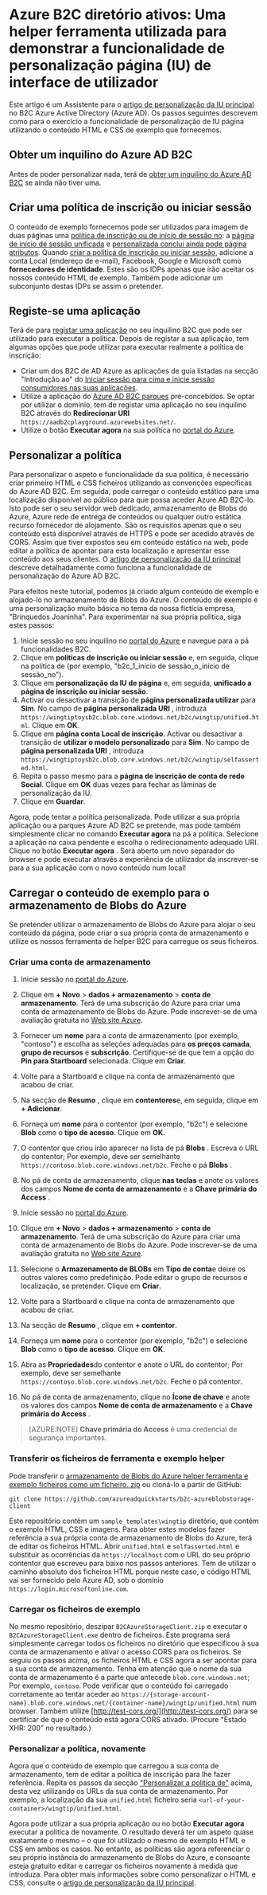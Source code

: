 <properties
    pageTitle="Azure Active B2C de diretório: Ferramenta de auxiliar de personalização página IU | Microsoft Azure"
    description="Uma ferramenta de helper utilizada para demonstrar a funcionalidade de personalização de IU de página no Azure Active Directory B2C"
    services="active-directory-b2c"
    documentationCenter=""
    authors="swkrish"
    manager="mbaldwin"
    editor="bryanla"/>

<tags
    ms.service="active-directory-b2c"
    ms.workload="identity"
    ms.tgt_pltfrm="na"
    ms.devlang="na"
    ms.topic="article"
    ms.date="07/22/2016"
    ms.author="swkrish"/>

# <a name="azure-active-directory-b2c-a-helper-tool-used-to-demonstrate-the-page-user-interface-ui-customization-feature"></a>Azure B2C diretório ativos: Uma helper ferramenta utilizada para demonstrar a funcionalidade de personalização página (IU) de interface de utilizador

Este artigo é um Assistente para o [artigo de personalização da IU principal](active-directory-b2c-reference-ui-customization.md) no B2C Azure Active Directory (Azure AD). Os passos seguintes descrevem como para o exercício a funcionalidade de personalização de IU página utilizando o conteúdo HTML e CSS de exemplo que fornecemos.

## <a name="get-an-azure-ad-b2c-tenant"></a>Obter um inquilino do Azure AD B2C

Antes de poder personalizar nada, terá de [obter um inquilino do Azure AD B2C](active-directory-b2c-get-started.md) se ainda não tiver uma.

## <a name="create-a-sign-up-or-sign-in-policy"></a>Criar uma política de inscrição ou iniciar sessão

O conteúdo de exemplo fornecemos pode ser utilizados para imagem de duas páginas uma [política de inscrição ou de início de sessão no](active-directory-b2c-reference-policies.md): a [página de início de sessão unificada](active-directory-b2c-reference-ui-customization.md) e [personalizada conclui ainda pode página atributos](active-directory-b2c-reference-ui-customization.md). Quando [criar a política de inscrição ou iniciar sessão](active-directory-b2c-reference-policies.md#create-a-sign-up-or-sign-in-policy), adicione a conta Local (endereço de e-mail), Facebook, Google e Microsoft como **fornecedores de identidade**. Estes são os IDPs apenas que irão aceitar os nossos conteúdo HTML de exemplo.  Também pode adicionar um subconjunto destas IDPs se assim o pretender.

## <a name="register-an-application"></a>Registe-se uma aplicação

Terá de para [registar uma aplicação](active-directory-b2c-app-registration.md) no seu inquilino B2C que pode ser utilizado para executar a política. Depois de registar a sua aplicação, tem algumas opções que pode utilizar para executar realmente a política de inscrição:

- Criar um dos B2C de AD Azure as aplicações de guia listadas na secção "Introdução ao" do [Iniciar sessão para cima e inicie sessão consumidores nas suas aplicações](active-directory-b2c-overview.md#getting-started).
- Utilize a aplicação do [Azure AD B2C parques](https://aadb2cplayground.azurewebsites.net) pré-concebidos. Se optar por utilizar o domínio, tem de registar uma aplicação no seu inquilino B2C através do **Redirecionar URI** `https://aadb2cplayground.azurewebsites.net/`.
- Utilize o botão **Executar agora** na sua política no [portal do Azure](https://portal.azure.com/).

## <a name="customize-your-policy"></a>Personalizar a política

Para personalizar o aspeto e funcionalidade da sua política, é necessário criar primeiro HTML e CSS ficheiros utilizando as convenções específicas do Azure AD B2C. Em seguida, pode carregar o conteúdo estático para uma localização disponível ao público para que possa aceder Azure AD B2C-lo. Isto pode ser o seu servidor web dedicado, armazenamento de Blobs do Azure, Azure rede de entrega de conteúdos ou qualquer outro estática recurso fornecedor de alojamento. São os requisitos apenas que o seu conteúdo está disponível através de HTTPS e pode ser acedido através de CORS. Assim que tiver expostos seu em conteúdo estático na web, pode editar a política de apontar para esta localização e apresentar esse conteúdo aos seus clientes. O [artigo de personalização da IU principal](active-directory-b2c-reference-ui-customization.md) descreve detalhadamente como funciona a funcionalidade de personalização do Azure AD B2C.

Para efeitos neste tutorial, podemos já criado algum conteúdo de exemplo e alojado-lo no armazenamento de Blobs do Azure. O conteúdo de exemplo é uma personalização muito básica no tema da nossa fictícia empresa, "Brinquedos Joaninha". Para experimentar na sua própria política, siga estes passos:

1. Inicie sessão no seu inquilino no [portal do Azure](https://portal.azure.com/) e navegue para a pá funcionalidades B2C.
2. Clique em **políticas de inscrição ou iniciar sessão** e, em seguida, clique na política de (por exemplo, "b2c\_1\_início de sessão\_o\_início de sessão\_no").
3. Clique em **personalização da IU de página** e, em seguida, **unificado a página de inscrição ou iniciar sessão**.
4. Activar ou desactivar a transição de **página personalizada utilizar** para **Sim**. No campo de **página personalizada URI** , introduza `https://wingtiptoysb2c.blob.core.windows.net/b2c/wingtip/unified.html`. Clique em **OK**.
5. Clique em **página conta Local de inscrição**. Activar ou desactivar a transição de **utilizar o modelo personalizado** para **Sim**. No campo de **página personalizada URI** , introduza `https://wingtiptoysb2c.blob.core.windows.net/b2c/wingtip/selfasserted.html`.
5. Repita o passo mesmo para a **página de inscrição de conta de rede Social**.
 Clique em **OK** duas vezes para fechar as lâminas de personalização da IU.
6. Clique em **Guardar**.

Agora, pode tentar a política personalizada. Pode utilizar a sua própria aplicação ou a parques Azure AD B2C se pretende, mas pode também simplesmente clicar no comando **Executar agora** na pá a política. Selecione a aplicação na caixa pendente e escolha o redirecionamento adequado URI. Clique no botão **Executar agora** . Será aberto um novo separador do browser e pode executar através a experiência de utilizador da inscrever-se para a sua aplicação com o novo conteúdo num local!

## <a name="upload-the-sample-content-to-azure-blob-storage"></a>Carregar o conteúdo de exemplo para o armazenamento de Blobs do Azure

Se pretender utilizar o armazenamento de Blobs do Azure para alojar o seu conteúdo da página, pode criar a sua própria conta de armazenamento e utilize os nossos ferramenta de helper B2C para carregue os seus ficheiros.

### <a name="create-a-storage-account"></a>Criar uma conta de armazenamento

1. Inicie sessão no [portal do Azure](https://portal.azure.com/).
2. Clique em **+ Novo** > **dados + armazenamento** > **conta de armazenamento**. Terá de uma subscrição do Azure para criar uma conta de armazenamento de Blobs do Azure. Pode inscrever-se de uma avaliação gratuita no [Web site Azure](https://azure.microsoft.com/pricing/free-trial/).
3. Fornecer um **nome** para a conta de armazenamento (por exemplo, "contoso") e escolha as seleções adequadas para **os preços camada**, **grupo de recursos** e **subscrição**. Certifique-se de que tem a opção do **Pin para Startboard** selecionada. Clique em **Criar**.
4. Volte para a Startboard e clique na conta de armazenamento que acabou de criar.
5. Na secção de **Resumo** , clique em **contentores**e, em seguida, clique em **+ Adicionar**.
6. Forneça um **nome** para o contentor (por exemplo, "b2c") e selecione **Blob** como o **tipo de acesso**. Clique em **OK**.
7. O contentor que criou irão aparecer na lista de pá **Blobs** . Escreva o URL do contentor; Por exemplo, deve ser semelhante `https://contoso.blob.core.windows.net/b2c`. Feche o pá **Blobs** .
8. No pá de conta de armazenamento, clique **nas teclas** e anote os valores dos campos **Nome de conta de armazenamento** e a **Chave primária do Access** .

1. Inicie sessão no [portal do Azure](https://portal.azure.com/).
2. Clique em **+ Novo** > **dados + armazenamento** > **conta de armazenamento**. Terá de uma subscrição do Azure para criar uma conta de armazenamento de Blobs do Azure. Pode inscrever-se de uma avaliação gratuita no [Web site Azure](https://azure.microsoft.com/pricing/free-trial/).
3. Selecione o **Armazenamento de BLOBs** em **Tipo de conta**e deixe os outros valores como predefinição.  Pode editar o grupo de recursos e localização, se pretender.  Clique em **Criar**.
4. Volte para a Startboard e clique na conta de armazenamento que acabou de criar.
5. Na secção de **Resumo** , clique em **+ contentor**.
6. Forneça um **nome** para o contentor (por exemplo, "b2c") e selecione **Blob** como o **tipo de acesso**. Clique em **OK**.
7. Abra as **Propriedades**do contentor e anote o URL do contentor; Por exemplo, deve ser semelhante `https://contoso.blob.core.windows.net/b2c`. Feche o pá contentor.
8. No pá de conta de armazenamento, clique no **Ícone de chave** e anote os valores dos campos **Nome de conta de armazenamento** e a **Chave primária do Access** .

> [AZURE.NOTE]
    **Chave primária do Access** é uma credencial de segurança importantes.

### <a name="download-the-helper-tool-and-sample-files"></a>Transferir os ficheiros de ferramenta e exemplo helper

Pode transferir o [armazenamento de Blobs do Azure helper ferramenta e exemplo ficheiros como um ficheiro. zip](https://github.com/azureadquickstarts/b2c-azureblobstorage-client/archive/master.zip) ou cloná-lo a partir de GitHub:

```
git clone https://github.com/azureadquickstarts/b2c-azureblobstorage-client
```

Este repositório contém um `sample_templates\wingtip` diretório, que contém o exemplo HTML, CSS e imagens. Para obter estes modelos fazer referência a sua própria conta de armazenamento de Blobs do Azure, terá de editar os ficheiros HTML. Abrir `unified.html` e `selfasserted.html` e substituir as ocorrências da `https://localhost` com o URL do seu próprio contentor que escreveu para baixo nos passos anteriores. Tem de utilizar o caminho absoluto dos ficheiros HTML porque neste caso, o código HTML vai ser fornecido pelo Azure AD, sob o domínio `https://login.microsoftonline.com`.

### <a name="upload-the-sample-files"></a>Carregar os ficheiros de exemplo

No mesmo repositório, deszipar `B2CAzureStorageClient.zip` e executar o `B2CAzureStorageClient.exe` dentro de ficheiros. Este programa será simplesmente carregar todos os ficheiros no diretório que especificou à sua conta de armazenamento e ativar o acesso CORS para os ficheiros. Se seguiu os passos acima, os ficheiros HTML e CSS agora a ser apontar para a sua conta de armazenamento. Tenha em atenção que o nome da sua conta de armazenamento é a parte que antecede `blob.core.windows.net`; Por exemplo, `contoso`. Pode verificar que o conteúdo foi carregado corretamente ao tentar aceder ao `https://{storage-account-name}.blob.core.windows.net/{container-name}/wingtip/unified.html` num browser. Também utilize [http://test-cors.org/](http://test-cors.org/) para se certificar de que o conteúdo está agora CORS ativado. (Procure "Estado XHR: 200" no resultado.)

### <a name="customize-your-policy-again"></a>Personalizar a política, novamente

Agora que o conteúdo de exemplo que carregou a sua conta de armazenamento, tem de editar a política de inscrição para lhe fazer referência. Repita os passos da secção ["Personalizar a política de"](#customize-your-policy) acima, desta vez utilizando os URLs da sua conta de armazenamento. Por exemplo, a localização da sua `unified.html` ficheiro seria `<url-of-your-container>/wingtip/unified.html`.

Agora pode utilizar a sua própria aplicação ou no botão **Executar agora** executar a política de novamente. O resultado deverá ter um aspeto quase exatamente o mesmo – o que foi utilizado o mesmo de exemplo HTML e CSS em ambos os casos. No entanto, as políticas são agora referenciar o seu próprio instância do armazenamento de Blobs do Azure, e consoante esteja gratuito editar e carregar os ficheiros novamente à medida que introduza. Para obter mais informações sobre como personalizar o HTML e CSS, consulte o [artigo de personalização da IU principal](active-directory-b2c-reference-ui-customization.md).
